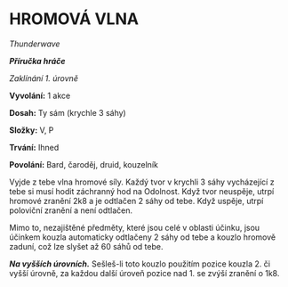 # HROMOVÁ VLNA

*Thunderwave*

***Příručka hráče***

*Zaklínání 1. úrovně*

**Vyvolání:** 1 akce

**Dosah:** Ty sám (krychle 3 sáhy)

**Složky:** V, P

**Trvání:** Ihned

**Povolání:** Bard, čaroděj, druid, kouzelník

Vyjde z tebe vlna hromové síly. Každý tvor v krychli 3 sáhy vycházející z tebe si musí hodit záchranný hod na Odolnost. Když tvor neuspěje, utrpí hromové zranění 2k8 a je odtlačen 2 sáhy od tebe. Když uspěje, utrpí poloviční zranění a není odtlačen. 

Mimo to, nezajištěné předměty, které jsou celé v oblasti účinku, jsou účinkem kouzla automaticky odtlačeny 2 sáhy od tebe a kouzlo hromově zaduní, což lze slyšet až 60 sáhů od tebe.

***Na vyšších úrovních.*** Sešleš-li toto kouzlo použitím pozice kouzla 2. či vyšší úrovně, za každou další úroveň pozice nad 1. se zvýší zranění o 1k8.
